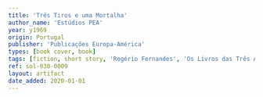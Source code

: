 ```yaml
---
title: 'Três Tiros e uma Mortalha'
author_name: 'Estúdios PEA'
year: y1969
origin: Portugal
publisher: 'Publicações Europa-América'
types: [book cover, book]
tags: [fiction, short story, 'Rogério Fernandes', 'Os Livros das Três Abelhas']
ref: sol-030-0009
layout: artifact
date_added: 2020-01-01
---
```

